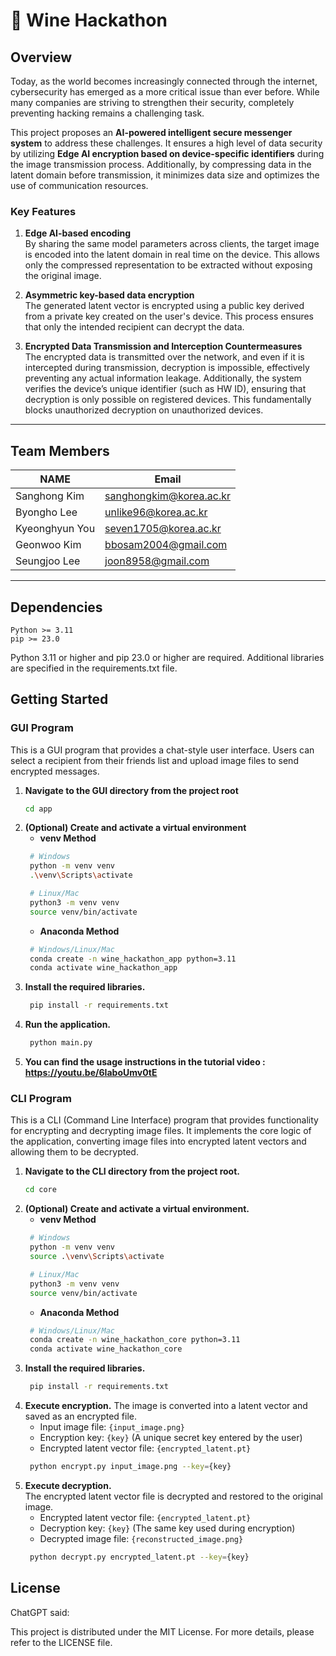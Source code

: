 # 🍷 Wine Hackathon

## Overview

Today, as the world becomes increasingly connected through the internet, cybersecurity has emerged as a more critical issue than ever before. While many companies are striving to strengthen their security, completely preventing hacking remains a challenging task.

This project proposes an **AI-powered intelligent secure messenger system** to address these challenges. It ensures a high level of data security by utilizing **Edge AI encryption based on device-specific identifiers** during the image transmission process. Additionally, by compressing data in the latent domain before transmission, it minimizes data size and optimizes the use of communication resources.

### Key Features

1. **Edge AI-based encoding**  
   By sharing the same model parameters across clients, the target image is encoded into the latent domain in real time on the device. This allows only the compressed representation to be extracted without exposing the original image.

2. **Asymmetric key-based data encryption**  
   The generated latent vector is encrypted using a public key derived from a private key created on the user's device. This process ensures that only the intended recipient can decrypt the data.

3. **Encrypted Data Transmission and Interception Countermeasures**  
   The encrypted data is transmitted over the network, and even if it is intercepted during transmission, decryption is impossible, effectively preventing any actual information leakage. Additionally, the system verifies the device’s unique identifier (such as HW ID), ensuring that decryption is only possible on registered devices. This fundamentally blocks unauthorized decryption on unauthorized devices.

---

## Team Members

| NAME     | Email |
|----------|--------|
| Sanghong Kim   | sanghongkim@korea.ac.kr |
| Byongho Lee   | unlike96@korea.ac.kr     |
| Kyeonghyun You   | seven1705@korea.ac.kr    |
| Geonwoo Kim   | bbosam2004@gmail.com     |
| Seungjoo Lee   | joon8958@gmail.com       |

---

## Dependencies

```text
Python >= 3.11  
pip >= 23.0
```

Python 3.11 or higher and pip 23.0 or higher are required. Additional libraries are specified in the requirements.txt file.


## Getting Started

### GUI Program
This is a GUI program that provides a chat-style user interface. Users can select a recipient from their friends list and upload image files to send encrypted messages.
1. **Navigate to the GUI directory from the project root**  
   ```bash
   cd app
   ```
2. **(Optional) Create and activate a virtual environment**
   * **venv Method**
   ```bash
    # Windows
    python -m venv venv
    .\venv\Scripts\activate

    # Linux/Mac
    python3 -m venv venv
    source venv/bin/activate
   ``` 
   * **Anaconda Method**
   ```bash
    # Windows/Linux/Mac
    conda create -n wine_hackathon_app python=3.11
    conda activate wine_hackathon_app
   ```
3. **Install the required libraries.**  
   ```bash
    pip install -r requirements.txt
   ```
4. **Run the application.**  
   ```bash
    python main.py
   ```
5. **You can find the usage instructions in the tutorial video : https://youtu.be/6IaboUmv0tE**

### CLI Program
This is a CLI (Command Line Interface) program that provides functionality for encrypting and decrypting image files. It implements the core logic of the application, converting image files into encrypted latent vectors and allowing them to be decrypted.
1. **Navigate to the CLI directory from the project root.**  
   ```bash
   cd core
   ```
2. **(Optional) Create and activate a virtual environment.**
   * **venv Method**
   ```bash
    # Windows
    python -m venv venv
    source .\venv\Scripts\activate

    # Linux/Mac
    python3 -m venv venv
    source venv/bin/activate
   ``` 
   * **Anaconda Method**
   ```bash
    # Windows/Linux/Mac
    conda create -n wine_hackathon_core python=3.11
    conda activate wine_hackathon_core
   ```
3. **Install the required libraries.**  
   ```bash
    pip install -r requirements.txt
   ```
4. **Execute encryption.**
   The image is converted into a latent vector and saved as an encrypted file.
   - Input image file: `{input_image.png}`
   - Encryption key: `{key}` (A unique secret key entered by the user)
   - Encrypted latent vector file: `{encrypted_latent.pt}`
   ```bash
    python encrypt.py input_image.png --key={key}
   ```
5. **Execute decryption.**  
    The encrypted latent vector file is decrypted and restored to the original image.
    - Encrypted latent vector file: `{encrypted_latent.pt}`
    - Decryption key: `{key}` (The same key used during encryption)
    - Decrypted image file: `{reconstructed_image.png}`
   ```bash
    python decrypt.py encrypted_latent.pt --key={key}
   ```

## License
ChatGPT said:

This project is distributed under the MIT License. For more details, please refer to the LICENSE
 file.
